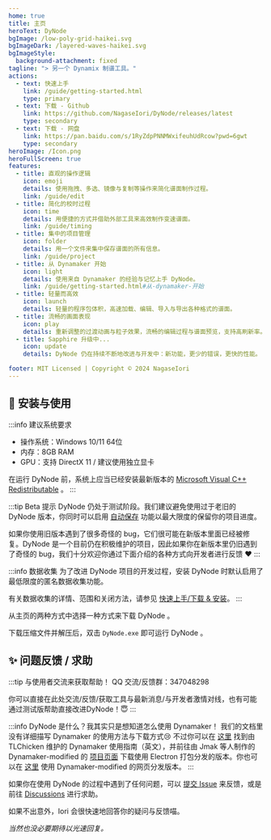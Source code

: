 ```yaml
---
home: true
title: 主页
heroText: DyNode
bgImage: /low-poly-grid-haikei.svg
bgImageDark: /layered-waves-haikei.svg
bgImageStyle:
  background-attachment: fixed
tagline: "> 另一个 Dynamix 制谱工具。"
actions:
  - text: 快速上手
    link: /guide/getting-started.html
    type: primary
  - text: 下载 - Github
    link: https://github.com/NagaseIori/DyNode/releases/latest
    type: secondary
  - text: 下载 - 网盘
    link: https://pan.baidu.com/s/1RyZdpPNNMWxifeuhUdRcow?pwd=6gwt
    type: secondary
heroImage: /Icon.png
heroFullScreen: true
features:
  - title: 直观的操作逻辑
    icon: emoji
    details: 使用拖拽、多选、镜像与复制等操作来简化谱面制作过程。 
    link: /guide/edit
  - title: 简化的校时过程
    icon: time
    details: 用便捷的方式并借助外部工具来高效制作变速谱面。
    link: /guide/timing
  - title: 集中的项目管理
    icon: folder
    details: 用一个文件来集中保存谱面的所有信息。
    link: /guide/project
  - title: 从 Dynamaker 开始
    icon: light
    details: 使用来自 Dynamaker 的经验与记忆上手 DyNode。
    link: /guide/getting-started.html#从-dynamaker-开始
  - title: 轻量而高效
    icon: launch
    details: 轻量的程序包体积，高速加载、编辑、导入与导出各种格式的谱面。
  - title: 流畅的画面表现
    icon: play
    details: 重新调整的过渡动画与粒子效果，流畅的编辑过程与谱面预览，支持高刷新率。
  - title: Sapphire 升级中...
    icon: update
    details: DyNode 仍在持续不断地改进与开发中：新功能，更少的错误，更快的性能。

footer: MIT Licensed | Copyright © 2024 NagaseIori
---
```



## 🚀 安装与使用
:::info 建议系统要求
* 操作系统：Windows 10/11 64位
* 内存：8GB RAM
* GPU：支持 DirectX 11 / 建议使用独立显卡

在运行 DyNode 前，系统上应当已经安装最新版本的 [Microsoft Visual C++ Redistributable](https://aka.ms/vs/17/release/vc_redist.x64.exe) 。
:::

:::tip Beta 提示
DyNode 仍处于测试阶段。我们建议避免使用过于老旧的 DyNode 版本，你同时可以启用 [自动保存](guide/edit.md#自动保存项目) 功能以最大限度的保留你的项目进度。

如果你使用旧版本遇到了很多奇怪的 bug，它们很可能在新版本里面已经被修复。DyNode 是一个目前仍在积极维护的项目，因此如果你在新版本里仍旧遇到了奇怪的 bug，我们十分欢迎你通过下面介绍的各种方式向开发者进行反馈 ❤
:::

:::info 数据收集
为了改进 DyNode 项目的开发过程，安装 DyNode 时默认启用了最低限度的匿名数据收集功能。

有关数据收集的详情、范围和关闭方法，请参见 [快速上手/下载 & 安装](guide/getting-started.md)。
:::


从主页的两种方式中选择一种方式来下载 DyNode 。

下载压缩文件并解压后，双击 `DyNode.exe` 即可运行 DyNode 。

## ✨ 问题反馈 / 求助

:::tip 与使用者交流来获取帮助！
QQ 交流/反馈群：347048298

你可以直接在此处交流/反馈/获取工具与最新消息/与开发者激情对线，也有可能通过测试版帮助直接改进DyNode！😇
:::

:::info DyNode 是什么？我其实只是想知道怎么使用 Dynamaker！
我们的文档里没有详细描写 Dynamaker 的使用方法与下载方式😢 不过你可以在 [这里](https://tlchicken.github.io/dynamaker-guide/) 找到由 TLChicken 维护的 Dynamaker 使用指南（英文），并前往由 Jmak 等人制作的 Dynamaker-modified 的 [项目页面](https://github.com/jmakxd/dynamaker-modified) 下载使用 Electron 打包分发的版本。你也可以在 [这里](https://dym.iorinn.moe/app/src) 使用 Dynamaker-modified 的网页分发版本。
:::

如果你在使用 DyNode 的过程中遇到了任何问题，可以 [提交 Issue](https://github.com/NagaseIori/DyNode/issues/new) 来反馈，或是前往 [Discussions](https://github.com/NagaseIori/DyNode/discussions) 进行求助。

如果不出意外，$\text{Iori}$ 会很快速地回答你的疑问与反馈喵。

*当然也没必要期待以光速回复。*

